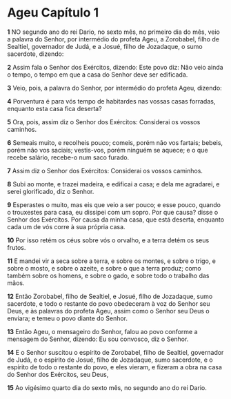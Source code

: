 # Ageu Capítulo 1

**1** 	NO segundo ano do rei Dario, no sexto mês, no primeiro dia do mês, veio a palavra do Senhor, por intermédio do profeta Ageu, a Zorobabel, filho de Sealtiel, governador de Judá, e a Josué, filho de Jozadaque, o sumo sacerdote, dizendo:

**2** 	Assim fala o Senhor dos Exércitos, dizendo: Este povo diz: Não veio ainda o tempo, o tempo em que a casa do Senhor deve ser edificada.

**3** 	Veio, pois, a palavra do Senhor, por intermédio do profeta Ageu, dizendo:

**4** 	Porventura é para vós tempo de habitardes nas vossas casas forradas, enquanto esta casa fica deserta?

**5** 	Ora, pois, assim diz o Senhor dos Exércitos: Considerai os vossos caminhos.

**6** 	Semeais muito, e recolheis pouco; comeis, porém não vos fartais; bebeis, porém não vos saciais; vestis-vos, porém ninguém se aquece; e o que recebe salário, recebe-o num saco furado.

**7** 	Assim diz o Senhor dos Exércitos: Considerai os vossos caminhos.

**8** 	Subi ao monte, e trazei madeira, e edificai a casa; e dela me agradarei, e serei glorificado, diz o Senhor.

**9** 	Esperastes o muito, mas eis que veio a ser pouco; e esse pouco, quando o trouxestes para casa, eu dissipei com um sopro. Por que causa? disse o Senhor dos Exércitos. Por causa da minha casa, que está deserta, enquanto cada um de vós corre à sua própria casa.

**10** 	Por isso retém os céus sobre vós o orvalho, e a terra detém os seus frutos.

**11** 	E mandei vir a seca sobre a terra, e sobre os montes, e sobre o trigo, e sobre o mosto, e sobre o azeite, e sobre o que a terra produz; como também sobre os homens, e sobre o gado, e sobre todo o trabalho das mãos.

**12** 	Então Zorobabel, filho de Sealtiel, e Josué, filho de Jozadaque, sumo sacerdote, e todo o restante do povo obedeceram à voz do Senhor seu Deus, e às palavras do profeta Ageu, assim como o Senhor seu Deus o enviara; e temeu o povo diante do Senhor.

**13** 	Então Ageu, o mensageiro do Senhor, falou ao povo conforme a mensagem do Senhor, dizendo: Eu sou convosco, diz o Senhor.

**14** 	E o Senhor suscitou o espírito de Zorobabel, filho de Sealtiel, governador de Judá, e o espírito de Josué, filho de Jozadaque, sumo sacerdote, e o espírito de todo o restante do povo, e eles vieram, e fizeram a obra na casa do Senhor dos Exércitos, seu Deus,

**15** 	Ao vigésimo quarto dia do sexto mês, no segundo ano do rei Dario.

